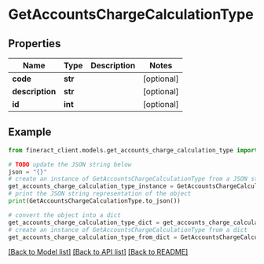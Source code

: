 # GetAccountsChargeCalculationType


## Properties

Name | Type | Description | Notes
------------ | ------------- | ------------- | -------------
**code** | **str** |  | [optional] 
**description** | **str** |  | [optional] 
**id** | **int** |  | [optional] 

## Example

```python
from fineract_client.models.get_accounts_charge_calculation_type import GetAccountsChargeCalculationType

# TODO update the JSON string below
json = "{}"
# create an instance of GetAccountsChargeCalculationType from a JSON string
get_accounts_charge_calculation_type_instance = GetAccountsChargeCalculationType.from_json(json)
# print the JSON string representation of the object
print(GetAccountsChargeCalculationType.to_json())

# convert the object into a dict
get_accounts_charge_calculation_type_dict = get_accounts_charge_calculation_type_instance.to_dict()
# create an instance of GetAccountsChargeCalculationType from a dict
get_accounts_charge_calculation_type_from_dict = GetAccountsChargeCalculationType.from_dict(get_accounts_charge_calculation_type_dict)
```
[[Back to Model list]](../README.md#documentation-for-models) [[Back to API list]](../README.md#documentation-for-api-endpoints) [[Back to README]](../README.md)


